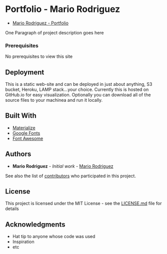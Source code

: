 # Portfolio - Mario Rodriguez

* [Mario Rodriguez - Portfolio](https://mariorodriguezdeleon.github.io/Mario_Rodriguez_Portfolio/)

One Paragraph of project description goes here

### Prerequisites

No prerequisites to view this site

## Deployment

This is a static web-site and can be deployed in just about anything, S3 bucket, Heroku, LAMP stack...your choice. Currently this is hosted on GitHub.io for easy visualization.  Optionally you can download all of the source files to your machinea and run it locally.

## Built With

* [Materialize](https://materializecss.com/getting-started.html)
* [Google Fonts](https://fonts.google.com/)
* [Font Awesome](https://fontawesome.com/?from=io)

## Authors

* **Mario Rodriguez** - *Initial work* - [Mario Rodriguez](https://github.com/mariorodriguezdeleon)

See also the list of [contributors](https://github.com/your/project/contributors) who participated in this project.

## License

This project is licensed under the MIT License - see the [LICENSE.md](LICENSE.md) file for details

## Acknowledgments

* Hat tip to anyone whose code was used
* Inspiration
* etc

